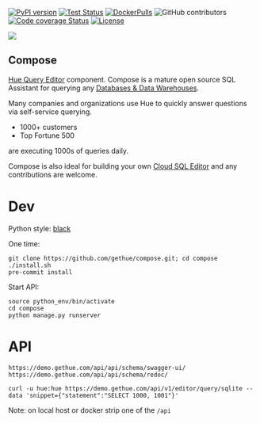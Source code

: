[![PyPI version](https://badge.fury.io/py/gethue.svg)](https://badge.fury.io/py/gethue)
[![Test Status](https://github.com/gethue/compose/workflows/Python%20CI/badge.svg?branch=master)](https://github.com/gethue/compose/actions?query=Python%20CI)
[![DockerPulls](https://img.shields.io/docker/pulls/gethue/compose.svg)](https://registry.hub.docker.com/u/gethue/compose/)
![GitHub contributors](https://img.shields.io/github/contributors-anon/gethue/compose.svg)
[![Code coverage Status](https://codecov.io/gh/gethue/compose/branch/master/graph/badge.svg)](https://codecov.io/gh/gethue/compose)
[![License](https://img.shields.io/github/license/mashape/apistatus.svg)](https://pypi.org/project/gethue/)

<kbd><img src="https://raw.githubusercontent.com/gethue/compose/master/docs/images/compose_button.png"/></kbd>

Compose
-------

[Hue Query Editor](http://gethue.com) component.
Compose is a mature open source SQL Assistant for querying any [Databases & Data Warehouses](https://docs.gethue.com/administrator/configuration/connectors/).

Many companies and organizations use Hue to quickly answer questions via self-service querying.

* 1000+ customers
* Top Fortune 500

are executing 1000s of queries daily.

Compose is also ideal for building your own [Cloud SQL Editor](https://docs.gethue.com/developer/components/) and any contributions are welcome.


# Dev

Python style: [black](https://github.com/psf/black)

One time:

    git clone https://github.com/gethue/compose.git; cd compose
    ./install.sh
    pre-commit install

Start API:

    source python_env/bin/activate
    cd compose
    python manage.py runserver

# API

    https://demo.gethue.com/api/api/schema/swagger-ui/
    https://demo.gethue.com/api/api/schema/redoc/

    curl -u hue:hue https://demo.gethue.com/api/v1/editor/query/sqlite --data 'snippet={"statement":"SELECT 1000, 1001"}'

Note: on local host or docker strip one of the `/api`
